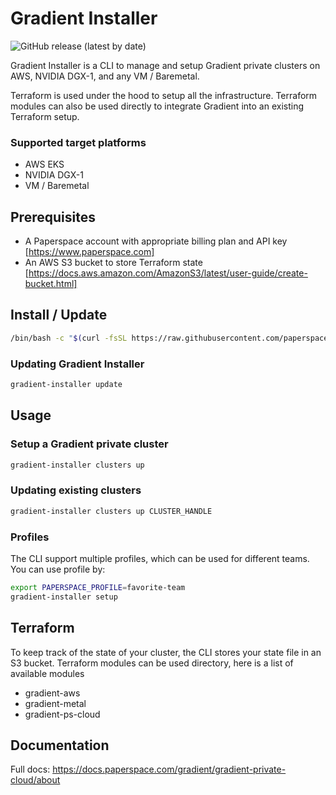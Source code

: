 # Gradient Installer

![GitHub release (latest by date)](https://img.shields.io/github/v/release/stripe/stripe-cli)

Gradient Installer is a CLI to manage and setup Gradient private clusters on AWS, NVIDIA DGX-1, and any VM / Baremetal. 

Terraform is used under the hood to setup all the infrastructure. Terraform modules can also be used directly to integrate Gradient into an existing Terraform setup.

### Supported target platforms
- AWS EKS
- NVIDIA DGX-1
- VM / Baremetal

## Prerequisites
- A Paperspace account with appropriate billing plan and API key [https://www.paperspace.com]
- An AWS S3 bucket to store Terraform state [https://docs.aws.amazon.com/AmazonS3/latest/user-guide/create-bucket.html]

## Install / Update
```sh
/bin/bash -c "$(curl -fsSL https://raw.githubusercontent.com/paperspace/gradient-installer/master/bin/install)"
```

### Updating Gradient Installer
```sh
gradient-installer update
```

## Usage

### Setup a Gradient private cluster
```sh
gradient-installer clusters up
```

### Updating existing clusters
```sh
gradient-installer clusters up CLUSTER_HANDLE
```

### Profiles
The CLI support multiple profiles, which can be used for different teams. You can use profile by:
```sh
export PAPERSPACE_PROFILE=favorite-team
gradient-installer setup
```

## Terraform
To keep track of the state of your cluster, the CLI stores your state file in an S3 bucket.
Terraform modules can be used directory, here is a list of available modules
- gradient-aws
- gradient-metal
- gradient-ps-cloud

## Documentation
Full docs: https://docs.paperspace.com/gradient/gradient-private-cloud/about
